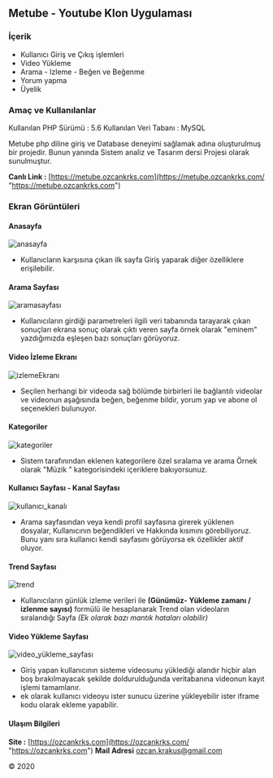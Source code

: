 ## Metube - Youtube Klon Uygulaması

### İçerik
- Kullanıcı Giriş ve Çıkış işlemleri
- Video Yükleme
- Arama - Izleme - Beğen ve Beğenme
- Yorum yapma
- Üyelik

### Amaç ve Kullanılanlar

Kullanılan PHP Sürümü : 5.6
Kullanılan Veri Tabanı : MySQL

Metube php diline giriş ve Database deneyimi sağlamak adına oluşturulmuş bir projedir. Bunun yanında  Sistem analiz ve Tasarım dersi Projesi olarak sunulmuştur.

**Canlı Link :**  [https://metube.ozcankrks.com](https://metube.ozcankrks.com/ "https://metube.ozcankrks.com")

### Ekran Görüntüleri

#### Anasayfa
![anasayfa](https://user-images.githubusercontent.com/55350801/84030885-779da080-a99d-11ea-94ee-2f381bf81dea.png)
- Kullanıcların karşısına çıkan ilk sayfa Giriş yaparak diğer özelliklere erişilebilir.

#### Arama Sayfası
![aramasayfası](https://user-images.githubusercontent.com/55350801/84030890-79fffa80-a99d-11ea-9220-c60b4fe2dd7a.png)
- Kullanıcıların girdiği parametreleri ilgili veri tabanında tarayarak çıkan sonuçları ekrana sonuç olarak çıktı veren sayfa örnek olarak "eminem" yazdığımızda eşleşen bazı sonuçları görüyoruz.

#### Video İzleme Ekranı
![izlemeEkranı](https://user-images.githubusercontent.com/55350801/84030896-7bc9be00-a99d-11ea-8115-866518aec180.png)
- Seçilen herhangi bir videoda sağ bölümde birbirleri ile bağlantılı videolar ve videonun aşağısında beğen, beğenme bildir, yorum yap ve abone ol seçenekleri bulunuyor.

#### Kategoriler
![kategoriler](https://user-images.githubusercontent.com/55350801/84030903-7cfaeb00-a99d-11ea-9410-c891bc6fc638.png)
- Sistem tarafınından eklenen kategorilere özel sıralama ve arama Örnek olarak "Müzik " kategorisindeki içeriklere bakıyorsunuz.

#### Kullanıcı Sayfası - Kanal Sayfası
![kullanıcı_kanalı](https://user-images.githubusercontent.com/55350801/84030906-7e2c1800-a99d-11ea-96c9-809b3ca12afe.png)
- Arama sayfasından veya kendi profil sayfasına girerek yüklenen dosyalar, Kullanıcının beğendikleri ve Hakkında kısmını görebiliyoruz. Bunu yanı sıra kullanıcı kendi sayfasını görüyorsa ek özellikler aktif oluyor.

#### Trend Sayfası
![trend](https://user-images.githubusercontent.com/55350801/84030912-7ff5db80-a99d-11ea-8778-d271829cc031.png)
- Kullanıcıların günlük izleme verileri ile **(Günümüz- Yükleme zamanı / izlenme sayısı)** formülü ile hesaplanarak Trend olan videoların sıralandığı Sayfa *(Ek olarak bazı mantık hataları olabilir)*

#### Video Yükleme Sayfası
![video_yükleme_sayfası](https://user-images.githubusercontent.com/55350801/84030917-81bf9f00-a99d-11ea-9ec6-c6b69eb6c710.png)
- Giriş yapan kullanıcının sisteme videosunu yüklediği alandır hiçbir alan boş bırakılmayacak şekilde doldurulduğunda veritabanına videonun kayıt işlemi tamamlanır.
- ek olarak kullanıcı videoyu ister sunucu üzerine yükleyebilir ister iframe kodu olarak ekleme yapabilir.

#### Ulaşım Bilgileri

**Site :** [https://ozcankrks.com](https://ozcankrks.com/ "https://ozcankrks.com")
**Mail Adresi** ozcan.krakus@gmail.com

&copy; 2020
